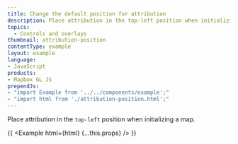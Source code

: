```yaml
---
title: Change the default position for attribution
description: Place attribution in the top-left position when initializing a map.
topics:
  - Controls and overlays
thumbnail: attribution-position
contentType: example
layout: example
language:
- JavaScript
products:
- Mapbox GL JS
prependJs:
- "import Example from '../../components/example';"
- "import html from './attribution-position.html';"
---
```


Place attribution in the `top-left` position when initializing a map.

{{ <Example html={html} {...this.props} /> }}
